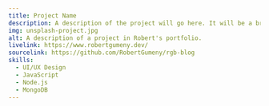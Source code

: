 ```yaml
---
title: Project Name
description: A description of the project will go here. It will be a brief statement explaining the main features and use cases.
img: unsplash-project.jpg
alt: A description of a project in Robert's portfolio.
livelink: https://www.robertgumeny.dev/
sourcelink: https://github.com/RobertGumeny/rgb-blog
skills:
  - UI/UX Design
  - JavaScript
  - Node.js
  - MongoDB
---
```

